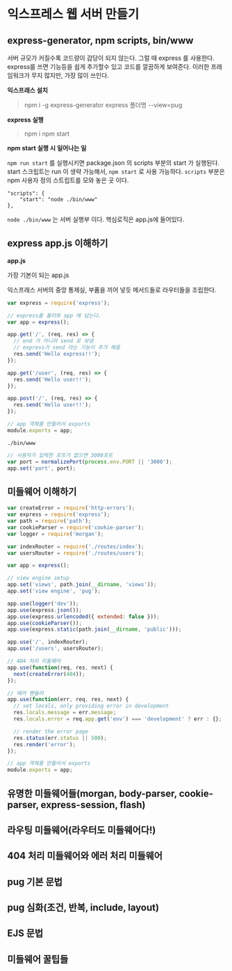 # 익스프레스 웹 서버 만들기

## express-generator, npm scripts, bin/www

서버 규모가 커질수록 코드량이 감당이 되지 않는다.
그럴 때 express 를 사용한다.
express를 쓰면 기능등을 쉽게 추가할수 있고 코드를 깔끔하게 보여준다.
이러한 프래임워크가 무지 많지만, 가장 많이 쓰인다.

**익스프래스 설치**

> npm i -g express-generator
> express 폴더명 --view=pug

**express 실행**

> npm i
> npm start

**npm start 실행 시 일어나는 일**

`npm run start` 를 실행시키면 package.json 의 scripts 부분의 start 가 실행된다.
start 스크립트는 run 이 생략 가능해서, `npm start` 로 사용 가능하다.
`scripts` 부분은 npm 사용자 정의 스트립트를 모와 놓은 곳 이다.

```josn
"scripts": {
    "start": "node ./bin/www"
},
```

`node ./bin/www` 는 서버 실행부 이다.
핵심로직은 app.js에 들어있다.

## express app.js 이해하기

**app.js**

가장 기본이 되는 app.js

익스프래스 서버의 중앙 통제실,
부품을 끼어 넣듯 메서드들로 라우터들을 조립한다.

```javascript
var express = require('express');

// express를 불러와 app 에 담는다.
var app = express();

app.get('/', (req, res) => {
  // end 가 아니라 send 로 보냄
  // express가 send 라는 기능이 추가 해줌
  res.send('Hello express!!');
});

app.get('/user', (req, res) => {
  res.send('Hello user!!');
});

app.post('/', (req, res) => {
  res.send('Hello user!!');
});

// app 객체를 만들어서 exports
module.exports = app;
```

`./bin/www`

```javascript
// 사용자가 입력한 포트가 없으면 3000포트
var port = normalizePort(process.env.PORT || '3000');
app.set('port', port);
```

## 미들웨어 이해하기

```javascript
var createError = require('http-errors');
var express = require('express');
var path = require('path');
var cookieParser = require('cookie-parser');
var logger = require('morgan');

var indexRouter = require('./routes/index');
var usersRouter = require('./routes/users');

var app = express();

// view engine setup
app.set('views', path.join(__dirname, 'views'));
app.set('view engine', 'pug');

app.use(logger('dev'));
app.use(express.json());
app.use(express.urlencoded({ extended: false }));
app.use(cookieParser());
app.use(express.static(path.join(__dirname, 'public')));

app.use('/', indexRouter);
app.use('/users', usersRouter);

// 404 처리 미들웨어
app.use(function(req, res, next) {
  next(createError(404));
});

// 에러 핸들러
app.use(function(err, req, res, next) {
  // set locals, only providing error in development
  res.locals.message = err.message;
  res.locals.error = req.app.get('env') === 'development' ? err : {};

  // render the error page
  res.status(err.status || 500);
  res.render('error');
});

// app 객체를 만들어서 exports
module.exports = app;
```

## 유명한 미들웨어들(morgan, body-parser, cookie-parser, express-session, flash)

## 라우팅 미들웨어(라우터도 미들웨어다!)

## 404 처리 미들웨어와 에러 처리 미들웨어

## pug 기본 문법

## pug 심화(조건, 반복, include, layout)

## EJS 문법

## 미들웨어 꿀팁들
